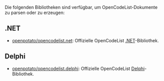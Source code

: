 Die folgenden Bibliotheken sind verfügbar, um OpenCodeList-Dokumente zu parsen oder zu erzeugen:

## .NET

- [openpotato/opencodelist.net](https://github.com/openpotato/opencodelist.net): Offizielle OpenCodeList [.NET](https://dotnet.microsoft.com/)-Bibliothek.

## Delphi

- [openpotato/opencodelist.delphi](https://github.com/openpotato/opencodelist.delphi): Offizielle OpenCodeList [Delphi](https://www.embarcadero.com/products/delphi)-Bibliothek.

